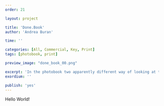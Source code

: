 ```yaml
---
order: 21

layout: project

title: 'Done.Book'
author: 'Andrea Buran'

time: ''

categories: [All, Commercial, Key, Print]
tags: [photobook, print]

preview_image: "done_book_00.png"

excerpt: 'In the photobook two apparently different way of looking at the city of Venice and their respective archives of knowledge are related to each other: the Ruskin’s Venetian notebooks and the Gavagnin’s two decade collection of photographs.'
exordium: ''

publish: 'yes'
---
```


Hello World!